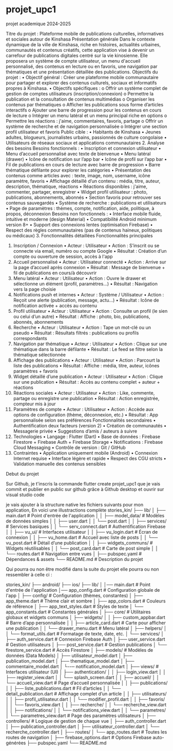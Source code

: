 # projet_upc1
projet academique 2024-2025

Titre du projet : Plateforme mobile de publications culturelles, informatives et sociales autour de Kinshasa
Présentation générale 
Dans le contexte dynamique de la ville de Kinshasa, riche en histoires, actualités urbaines, communautés et contenus créatifs, cette application vise à devenir un carrefour de publications digitales centré sur la vie kinosienne. Elle proposera un système de compte utilisateur, un menu d'accueil personnalisé, des contenus en lecture ou en favoris, une navigation par thématiques et une présentation détaillée des publications.
Objectifs du projet :
•	Objectif général : Créer une plateforme mobile communautaire pour partager et explorer des contenus culturels, sociaux et informatifs propres à Kinshasa.
•	Objectifs spécifiques :
o	Offrir un système complet de gestion de comptes utilisateurs (inscription/connexion)
o	Permettre la publication et la consultation de contenus multimédias
o	Organiser les contenus par thématiques
o	Afficher les publications sous forme d’articles interactifs
o	Ajouter une barre de progression pour les contenus en cours de lecture
o	Intégrer un menu latéral et un menu principal riche en options
o	Permettre les réactions : j'aime, commentaires, favoris, partage
o	Offrir un système de recherche et de navigation personnalisée
o	Intégrer une section profil utilisateur et favoris
Public cible :
•	Habitants de Kinshasa
•	Jeunes adultes, blogueurs, journalistes urbains, passionnés de culture congolaise
•	Utilisateurs de réseaux sociaux et applications communautaires
2. Analyse des besoins
Besoins fonctionnels :
•	Inscription et connexion utilisateur
•	Menu d’accueil personnalisé avec texte de bienvenue
•	Menu latéral (drawer)
•	Icône de notification sur l’app bar
•	Icône de profil sur l’app bar
•	Fil de publications en cours de lecture avec barre de progression
•	Barre thématique défilante pour explorer les catégories
•	Présentation des contenus comme articles avec : texte, image, nom, username, icône paramètre, favoris
•	Affichage détaillé d’un contenu : média, titre, auteur, description, thématique, réactions
•	Réactions disponibles : j'aime, commenter, partager, enregistrer
•	Widget profil utilisateur : photo, publications, abonnements, abonnés
•	Section favoris pour retrouver ses contenus sauvegardés
•	Système de recherche : publications et utilisateurs
•	Page de paramètres : thèmes, compte, notification, aide, politique, à propos, déconnexion
Besoins non fonctionnels :
•	Interface mobile fluide, intuitive et moderne (design Material)
•	Compatibilité Android minimum version 8+
•	Support des connexions lentes (optimisation Firebase)
•	Respect des règles communautaires (pas de contenus haineux, politiques ou médicaux)
3. Fonctionnalités détaillées
Fonctionnalités principales
1. Inscription / Connexion
•	Acteur : Utilisateur
•	Action : S’inscrit ou se connecte via email, numéro ou compte Google
•	Résultat : Création d’un compte ou ouverture de session, accès à l'app
2. Accueil personnalisé
•	Acteur : Utilisateur connecté
•	Action : Arrive sur la page d’accueil après connexion
•	Résultat : Message de bienvenue + fil de publications en cours/à découvrir
3. Menu latéral
•	Acteur : Utilisateur
•	Action : Ouvre le drawer et sélectionne un élément (profil, paramètres…)
•	Résultat : Navigation vers la page choisie
4. Notifications push et internes
•	Acteur : Système / Utilisateur
•	Action : Reçoit une alerte (publication, message, actu…)
•	Résultat : Icône de notification activée + accès au contenu
5. Profil utilisateur
•	Acteur : Utilisateur
•	Action : Consulte un profil (le sien ou celui d’un autre)
•	Résultat : Affiche : photo, bio, publications, abonnés, abonnements
6. Recherche
•	Acteur : Utilisateur
•	Action : Tape un mot-clé ou un pseudo
•	Résultat : Résultats filtrés : publications ou profils correspondants
7. Navigation par thématique
•	Acteur : Utilisateur
•	Action : Clique sur une thématique dans la barre défilante
•	Résultat : Le feed se filtre selon la thématique sélectionnée
8. Affichage des publications
•	Acteur : Utilisateur
•	Action : Parcourt la liste des publications
•	Résultat : Affiche : média, titre, auteur, icônes paramètres + favoris
9. Widget détaillé d’une publication
•	Acteur : Utilisateur
•	Action : Clique sur une publication
•	Résultat : Accès au contenu complet + auteur + réactions
10. Réactions sociales
•	Acteur : Utilisateur
•	Action : Like, commente, partage ou enregistre une publication
•	Résultat : Action enregistrée, compteur mis à jour
11. Paramètres de compte
•	Acteur : Utilisateur
•	Action : Accède aux options de configuration (thème, déconnexion, etc.)
•	Résultat : App personnalisée selon ses préférences
Fonctionnalités secondaires
•	Authentification deux facteurs (version 2)
•	Création de communautés
•	Messagerie privée
•	Suggestions d’amis / auteurs à suivre
4. Technologies
•	Langage : Flutter (Dart)
•	Base de données : Firebase Firestore + Firebase Auth + Firebase Storage
•	Notifications : Firebase Cloud Messaging
•	Contrôle de version : Git / GitHub
5. Contraintes
•	Application uniquement mobile (Android)
•	Connexion Internet requise
•	Interface légère et rapide
•	Respect des CGU stricts
•	Validation manuelle des contenus sensibles

Debut du projet 

Sur Github, je t'inscris la commande flutter create projet_upc1
que je vais commit et publier en public sur github grâce à 
Github desktop et ouvrir sur visual studio code 

je vais ajouter à la structure native les fichiers suivants pour mon application, 
En voici une illustractions complète 
stories_kin/
├── lib/
│   ├── main.dart                    # Point d'entrée de l'application
│
│   ├── model_data/                      # Modèles de données simples
│   │   ├── user.dart
│   │   └── post.dart
│
│   ├── services/                    # Services basiques
│   │   └── serv_connect.dart        # Authentification Firebase
│
│   ├── vu_ui/                       # Interfaces utilisateur
│   │   ├── vu_login.dart         # Écran de connexion
│   │   ├── vu_home.dart          # Accueil avec liste de posts
│   │   └── vu_post.dart          # Détail d’une publication
│
│   ├── widgets_communs/                     # Widgets réutilisables
│   │   └── post_card.dart          # Carte de post simple
│
│   └── routes.dart                 # Navigation entre vues
│
├── pubspec.yaml                    # Dépendances & assets
└── README.md                       # Description du projet

Qui pourra ou non être modifié dans la suite du projet 
elle pourra ou non ressembler à celle ci :

stories_kin/
├── android/
├── ios/
├── lib/
│
│── main.dart                          # Point d'entrée de l'application
│── app_config.dart                    # Configuration globale de l'app
│
├── config/                            # Configuration (thèmes, constantes)
│   ├── app_theme.dart                 # Thème clair et sombre
│   ├── app_colors.dart                # Couleurs de référence
│   ├── app_text_styles.dart           # Styles de texte
│   └── app_constants.dart             # Constantes générales
│
├── core/                              # Utilitaires globaux et widgets communs
│   ├── widgets/
│   │   ├── custom_appbar.dart         # Barre d’app personnalisée
│   │   ├── article_card.dart          # Carte pour afficher une publication
│   │   └── drawer_menu.dart           # Menu latéral
│   ├── helpers/
│   │   └── format_utils.dart          # Formatage de texte, date, etc.
│   └── services/
│       ├── auth_service.dart          # Connexion Firebase Auth
│       ├── user_service.dart          # Gestion utilisateurs
│       ├── post_service.dart          # Gestion publications
│       └── firestore_service.dart     # Accès Firestore
│
├── models/                            # Modèles de données (Data Models)
│   ├── utilisateur_model.dart
│   ├── publication_model.dart
│   ├── thematique_model.dart
│   ├── commentaire_model.dart
│   └--─ notification_model.dart
│
├── views/                             # Interfaces utilisateur (UI)
│   ├── authentication/
│   │   ├── login_view.dart
│   │   ├── register_view.dart
│   │   └── splash_screen.dart
│
│   ├── accueil/
│   │   └── accueil_view.dart          # Page d’accueil personnalisée
│
│   ├── publications/
│   │   ├── liste_publications.dart    # Fil d’articles
│   │   └── detail_publication.dart    # Affichage complet d’un article
│
│   ├── utilisateurs/
│   │   ├── profil_utilisateur.dart
│   │   └── modifier_profil.dart
│
│   ├── favoris/
│   │   └── favoris_view.dart
│
│   ├── recherche/
│   │   └── recherche_view.dart
│
│   ├── notifications/
│   │   └── notifications_view.dart
│
│   └── parametres/
│       └── parametres_view.dart       # Page des paramètres utilisateurs
│
├── controllers/                       # Logique de gestion de chaque vue
│   ├── auth_controller.dart
│   ├── publication_controller.dart
│   ├── utilisateur_controller.dart
│   └── recherche_controller.dart
│
├── routes/
│   └── app_routes.dart                # Toutes les routes de navigation
│
├── firebase_options.dart              # Options Firebase auto-générées
├── pubspec.yaml
└── README.md